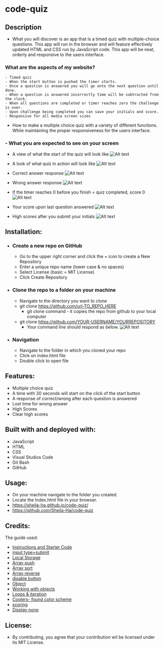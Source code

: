 # code-quiz

## Description
  - What you will discover is an app that is a timed quiz with multiple-choice questions. This app will run in the browser and will feature effectively updated HTML and CSS run by JavaScript code. This app will be neat, orderly and responsive to the users interface.

  ### What are the aspects of my website?
    - Timed quiz
    - When the start button is pushed the timer starts.
    - Once a question is answered you will go onto the next question until done.
    - When a question is answered incorrectly time will be subtracted from the clock.
    - When all questions are completed or timer reaches zero the challenge is over.
    - Upon challenge being completed you can save your initials and score.
    - Responsive for all media screen sizes

  - How to make a multiple choice quiz with a variety of different functions. While maintaining the proper responsiveness for the users interface. 

  ### - What you are expected to see on your screen

  * A view of what the start of the quiz will look like
   ![Alt text](assets/images/beginning-of-quiz.png)


  * A look of what quiz in action will look like
   ![Alt text](assets/images/1st-question.png)


  * Correct answer response
   ![Alt text](assets/images/correct.png)


  * Wrong answer response
    ![Alt text](assets/images/wrong.png)


  * If the timer reaches 0 before you finish = quiz completed, score 0
  ![Alt text](<assets/images/0 time - quiz done.png>)

  * Your score upon last question answered 
  ![Alt text](assets/images/quiz-finished-with-seconds-remaining.png)

  * High scores after you submit your initials
  ![Alt text](assets/images/high-scores.png)

## Installation:
  - ### Create a new repo on GitHub
      - Go to the upper right corner and click the + icon to create a New Repository
      - Enter a unique repo name (lower case & no spaces)
      - Select License (basic = MIT License)
      - Click Create Repository 

  - ### Clone the repo to a folder on your machine
      - Navigate to the directory you want to clone
      - git clone https://github.com/url-TO_REPO_HERE
          - git clone command - it copies the repo from github  to your local computer
      - git clone https://github.com/YOUR-USERNAME/YOURREPOSITORY
          - Your command line should respond as below.
          ![Alt text](image.png)


  - ### Navigation
      - Navigate to the folder in which you cloned your repo
      - Click on index.html file
      - Double click to open file

## Features:
  - Multiple choice quiz
  - A time with 30 seconds will start on the click of the start button
  - A response of correct/wrong after each question is answered
  - Lost time for wrong answer
  - High Scores
  - Clear high scores

## Built with and deployed with:
  - JavaScript
  - HTML
  - CSS
  - Visual Studios Code
  - Git Bash
  - GitHub
  
## Usage:
  - On your machine navigate to the folder you created.
  - Locate the Index.html file in your browser.
  - https://sheila-ha.github.io/code-quiz/
  - https://github.com/Sheila-Ha/code-quiz

## Credits:
The guide used:
 - [Instructions and Starter Code](https://git.bootcampcontent.com/University-of-Minnesota/UofM-VIRT-FSF-PT-10-2023-U-LOLC/-/tree/main/01-HTML-Git-CSS/02-Challenge)
 - [input type=submit](https://developer.mozilla.org/en-US/docs/Web/HTML/Element/input/submit)
 - [Local Storage](https://developer.mozilla.org/en-US/docs/Web/API/Window/localStorage)
 - [Array push](https://www.w3schools.com/jsref/jsref_push.asp)
 - [Array sort](https://developer.mozilla.org/en-US/docs/Web/JavaScript/Reference/Global_Objects/Array/sort)
 - [Array reverse](https://www.w3schools.com/jsref/jsref_reverse.asp)
 - [disable button](https://developer.mozilla.org/en-US/docs/Web/API/Element/setAttribute#examples)
 - [Object](https://developer.mozilla.org/en-US/docs/Web/JavaScript/Reference/Global_Objects/Object#examples)
 - [Working with objects](https://developer.mozilla.org/en-US/docs/Web/JavaScript/Guide/Working_with_Objects#defining_methods)
 - [Loops & iteration](https://developer.mozilla.org/en-US/docs/Web/JavaScript/Guide/Loops_and_iteration#for_statement)
- [Coolers- found color scheme](https://coolors.co/palettes/trending)
- [scoring](https://developer.mozilla.org/en-US/docs/Web/JavaScript/Guide/Grammar_and_types#variable_scope)
- [Display none](https://developer.mozilla.org/en-US/docs/Web/CSS/display)


 


## License:
  - By contributing, you agree that your contribution wil be licensed under its MIT License.